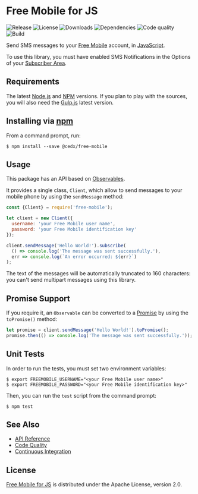 # Free Mobile for JS
![Release](https://img.shields.io/npm/v/@cedx/free-mobile.svg) ![License](https://img.shields.io/npm/l/@cedx/free-mobile.svg) ![Downloads](https://img.shields.io/npm/dt/@cedx/free-mobile.svg) ![Dependencies](https://img.shields.io/david/cedx/free-mobile.js.svg) ![Code quality](https://img.shields.io/codacy/grade/e5a0027047554e298db354bcf3defefc.svg) ![Build](https://img.shields.io/travis/cedx/free-mobile.js.svg)

Send SMS messages to your [Free Mobile](http://mobile.free.fr) account, in [JavaScript](https://developer.mozilla.org/en-US/docs/Web/JavaScript).

To use this library, you must have enabled SMS Notifications in the Options of your [Subscriber Area](https://mobile.free.fr/moncompte).

## Requirements
The latest [Node.js](https://nodejs.org) and [NPM](https://www.npmjs.com) versions.
If you plan to play with the sources, you will also need the [Gulp.js](http://gulpjs.com/) latest version.

## Installing via [npm](https://www.npmjs.com)
From a command prompt, run:

```shell
$ npm install --save @cedx/free-mobile
```

## Usage
This package has an API based on [Observables](http://reactivex.io/intro.html).

It provides a single class, `Client`, which allow to send messages to your mobile phone by using the `sendMessage` method:

```javascript
const {Client} = require('free-mobile');

let client = new Client({
  username: 'your Free Mobile user name',
  password: 'your Free Mobile identification key'
});

client.sendMessage('Hello World!').subscribe(
  () => console.log('The message was sent successfully.'),
  err => console.log(`An error occurred: ${err}`)
);
```

The text of the messages will be automatically truncated to 160 characters: you can't send multipart messages using this library.

## Promise Support
If you require it, an `Observable` can be converted to a [Promise](https://developer.mozilla.org/en-US/docs/Web/JavaScript/Reference/Global_Objects/Promise) by using the `toPromise()` method:

```javascript
let promise = client.sendMessage('Hello World!').toPromise();
promise.then(() => console.log('The message was sent successfully.'));
```

## Unit Tests
In order to run the tests, you must set two environment variables:

```shell
$ export FREEMOBILE_USERNAME="<your Free Mobile user name>"
$ export FREEMOBILE_PASSWORD="<your Free Mobile identification key>"
```

Then, you can run the `test` script from the command prompt:

```shell
$ npm test
```

## See Also
- [API Reference](https://cedx.github.io/free-mobile.js)
- [Code Quality](https://www.codacy.com/app/cedx/free-mobile-js)
- [Continuous Integration](https://travis-ci.org/cedx/free-mobile.js)

## License
[Free Mobile for JS](https://github.com/cedx/free-mobile.js) is distributed under the Apache License, version 2.0.
